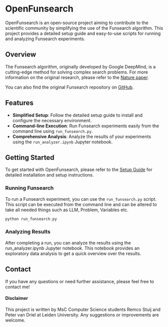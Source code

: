 # OpenFunsearch

OpenFunsearch is an open-source project aiming to contribute to the scientific community by simplifying the use of the Funsearch algorithm. This project provides a detailed setup guide and easy-to-use scripts for running and analyzing Funsearch experiments.

## Overview

The Funsearch algorithm, originally developed by Google DeepMind, is a cutting-edge method for solving complex search problems. For more information on the original research, please refer to the [Nature paper](https://www.nature.com/articles/s41586-023-06924-6).

You can also find the original Funsearch repository on [GitHub](https://github.com/google-deepmind/funsearch).

## Features

- **Simplified Setup**: Follow the detailed setup guide to install and configure the necessary environment.
- **Command-line Execution**: Run Funsearch experiments easily from the command line using `run_funsearch.py`.
- **Comprehensive Analysis**: Analyze the results of your experiments using the `run_analyzer.ipynb` Jupyter notebook.

## Getting Started

To get started with OpenFunsearch, please refer to the [Setup Guide](setup_guide.md) for detailed installation and setup instructions.

### Running Funsearch

To run a Funsearch experiment, you can use the `run_funsearch.py` script. This script can be executed from the command line and can be altered to take all needed things such as LLM, Problem, Variables etc.

```bash
python run_funsearch.py
```

### Analyzing Results 
After completing a run, you can analyze the results using the run_analyzer.ipynb Jupyter notebook. This notebook provides an exploratory data analysis to get a quick overview over the results. 

## Contact
If you have any questions or need further assistance, please feel free to contact me!

#### Disclaimer
This project is written by MsC Computer Science students Remco Stuij and Peter van Driel at Leiden University. Any suggestions or improvements are welcome. 
